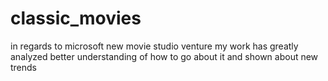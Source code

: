 # classic_movies
in regards to microsoft new movie studio venture  my work has greatly analyzed better understanding of how to go about it and shown about new trends 
